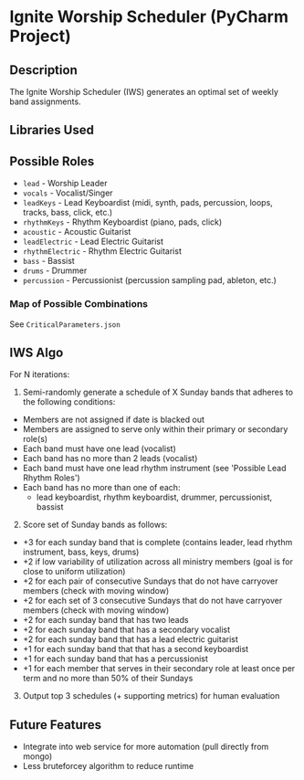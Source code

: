 # Ignite Worship Scheduler (PyCharm Project)

## Description
The Ignite Worship Scheduler (IWS) generates an optimal set of weekly band assignments. 

## Libraries Used


## Possible Roles
* `lead` - Worship Leader
* `vocals` - Vocalist/Singer
* `leadKeys` - Lead Keyboardist (midi, synth, pads, percussion, loops, tracks, bass, click, etc.) 
* `rhythmKeys` - Rhythm Keyboardist (piano, pads, click)
* `acoustic` - Acoustic Guitarist
* `leadElectric` - Lead Electric Guitarist 
* `rhythmElectric` - Rhythm Electric Guitarist
* `bass` - Bassist
* `drums` - Drummer
* `percussion` - Percussionist (percussion sampling pad, ableton, etc.)

### Map of Possible Combinations
See `CriticalParameters.json`

## IWS Algo
For N iterations:
1. Semi-randomly generate a schedule of X Sunday bands that adheres to the following conditions:
* Members are not assigned if date is blacked out
* Members are assigned to serve only within their primary or secondary role(s)
* Each band must have one lead (vocalist)
* Each band has no more than 2 leads (vocalist)
* Each band must have one lead rhythm instrument (see 'Possible Lead Rhythm Roles')
* Each band has no more than one of each: 
  * lead keyboardist, rhythm keyboardist, drummer, percussionist, bassist

2. Score set of Sunday bands as follows: 
* +3 for each sunday band that is complete (contains leader, lead rhythm instrument, bass, keys, drums)
* +2 if low variability of utilization across all ministry members (goal is for close to uniform utilization)
* +2 for each pair of consecutive Sundays that do not have carryover members (check with moving window)
* +2 for each set of 3 consecutive Sundays that do not have carryover members (check with moving window)
* +2 for each sunday band that has two leads
* +2 for each sunday band that has a secondary vocalist
* +2 for each sunday band that has a lead electric guitarist
* +1 for each sunday band that that has a second keyboardist
* +1 for each sunday band that has a percussionist
* +1 for each member that serves in their secondary role at least once per term and no more than 50% of their Sundays

3. Output top 3 schedules (+ supporting metrics) for human evaluation


## Future Features
* Integrate into web service for more automation (pull directly from mongo)
* Less bruteforcey algorithm to reduce runtime



